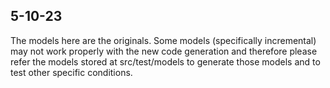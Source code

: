 ## 5-10-23

The models here are the originals. Some models (specifically incremental) may not work properly with the new code generation and therefore please refer the models stored at src/test/models to generate those models and to test other specific conditions.